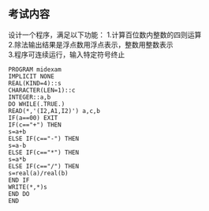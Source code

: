 ## 考试内容
设计一个程序，满足以下功能：
1.计算百位数内整数的四则运算  
2.除法输出结果是浮点数用浮点表示，整数用整数表示  
3.程序可连续运行，输入特定符号终止  

```
PROGRAM midexam
IMPLICIT NONE
REAL(KIND=4)::s
CHARACTER(LEN=1)::c
INTEGER::a,b
DO WHILE(.TRUE.)
READ(*,'(I2,A1,I2)') a,c,b
IF(a==00) EXIT
IF(c=="+") THEN
s=a+b
ELSE IF(c=="-") THEN
s=a-b
ELSE IF(c=="*") THEN
s=a*b
ELSE IF(c=="/") THEN
s=real(a)/real(b)
END IF
WRITE(*,*)s
END DO
END
```
